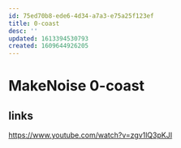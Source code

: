 ```yaml
---
id: 75ed70b8-ede6-4d34-a7a3-e75a25f123ef
title: 0-coast
desc: ''
updated: 1613394530793
created: 1609644926205
---
```


# MakeNoise 0-coast

## links
https://www.youtube.com/watch?v=zgv1lQ3pKJI